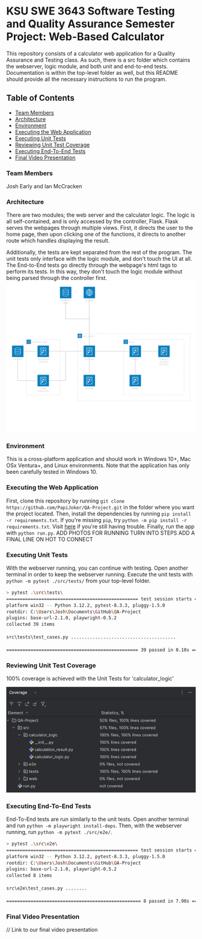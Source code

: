 # KSU SWE 3643 Software Testing and Quality Assurance Semester Project: Web-Based Calculator
This repository consists of a calculator web application for a Quality Assurance and Testing class.
As such, there is a src folder which contains the webserver, logic module, and both unit and end-to-end tests.
Documentation is within the top-level folder as well, but this README should provide all the necessary instructions to run the program.

## Table of Contents

- [Team Members](#team-members)
- [Architecture](#architecture)
- [Environment](#environment)
- [Executing the Web Application](#executing-the-web-application)
- [Executing Unit Tests](#executing-unit-tests)
- [Reviewing Unit Test Coverage](#reviewing-unit-test-coverage)
- [Executing End-To-End Tests](#executing-end-to-end-tests)
- [Final Video Presentation](#final-video-presentation)

### Team Members
Josh Early and Ian McCracken

### Architecture
There are two modules; the web server and the calculator logic.
The logic is all self-contained, and is only accessed by the controller, Flask.
Flask serves the webpages through multiple views.
First, it directs the user to the home page, then upon clicking one of the functions, it directs to another route which handles displaying the result.

Additionally, the tests are kept separated from the rest of the program.
The unit tests only interface with the logic module, and don't touch the UI at all.
The End-to-End tests go directly through the webpage's html tags to perform its tests.
In this way, they don't touch the logic module without being parsed through the controller first.
![QA_Architecture_Diagram.svg](documentation/QA_Architecture_Diagram.svg)

### Environment
This is a cross-platform application and should work in Windows 10+, Mac OSx Ventura+, and Linux environments.
Note that the application has only been carefully tested in Windows 10.

### Executing the Web Application
First, clone this repository by running `git clone https://github.com/PapiJoker/QA-Project.git` in the folder where you want the project located.
Then, install the dependencies by running `pip install -r requirements.txt`.
If you're missing `pip`, try `python -m pip install -r requirements.txt`.
Visit [here](https://packaging.python.org/en/latest/tutorials/installing-packages/) if you're still having trouble.
Finally, run the app with `python run.py`.
ADD PHOTOS FOR RUNNING TURN INTO STEPS
ADD A FINAL LINE ON HOT TO CONNECT
### Executing Unit Tests
With the webserver running, you can continue with testing.
Open another terminal in order to keep the webserver running.
Execute the unit tests with `python -m pytest ./src/tests/` from your top-level folder.

```bash
> pytest .\src\tests\
================================================= test session starts =================================================
platform win32 -- Python 3.12.2, pytest-8.3.3, pluggy-1.5.0
rootdir: C:\Users\Josh\Documents\GitHub\QA-Project
plugins: base-url-2.1.0, playwright-0.5.2
collected 39 items

src\tests\test_cases.py .......................................                                                  [100%]

================================================= 39 passed in 0.10s ==================================================
```

### Reviewing Unit Test Coverage
100% coverage is achieved with the Unit Tests for 'calculator_logic'

![Coverage](documentation/coverage-QA.jpg)

### Executing End-To-End Tests
End-To-End tests are run similarly to the unit tests.
Open another terminal and run `python -m playwright install-deps`.
Then, with the webserver running, run `python -m pytest ./src/e2e/`.

```bash
> pytest .\src\e2e\
================================================= test session starts =================================================
platform win32 -- Python 3.12.2, pytest-8.3.3, pluggy-1.5.0
rootdir: C:\Users\Josh\Documents\GitHub\QA-Project
plugins: base-url-2.1.0, playwright-0.5.2
collected 8 items

src\e2e\test_cases.py ........                                                                                   [100%]

================================================== 8 passed in 7.90s ==================================================
```

### Final Video Presentation
// Link to our final video presentation